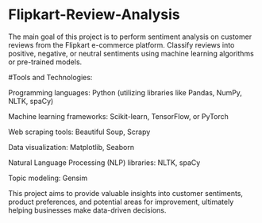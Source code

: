 # Flipkart-Review-Analysis
The main goal of this project is to perform sentiment analysis on customer reviews from the Flipkart e-commerce platform. Classify reviews into positive, negative, or neutral sentiments using machine learning algorithms or pre-trained models.

#Tools and Technologies:

Programming languages: Python (utilizing libraries like Pandas, NumPy, NLTK, spaCy)

Machine learning frameworks: Scikit-learn, TensorFlow, or PyTorch

Web scraping tools: Beautiful Soup, Scrapy

Data visualization: Matplotlib, Seaborn

Natural Language Processing (NLP) libraries: NLTK, spaCy

Topic modeling: Gensim

This project aims to provide valuable insights into customer sentiments, product preferences, and potential areas for improvement, ultimately helping businesses make data-driven decisions.
